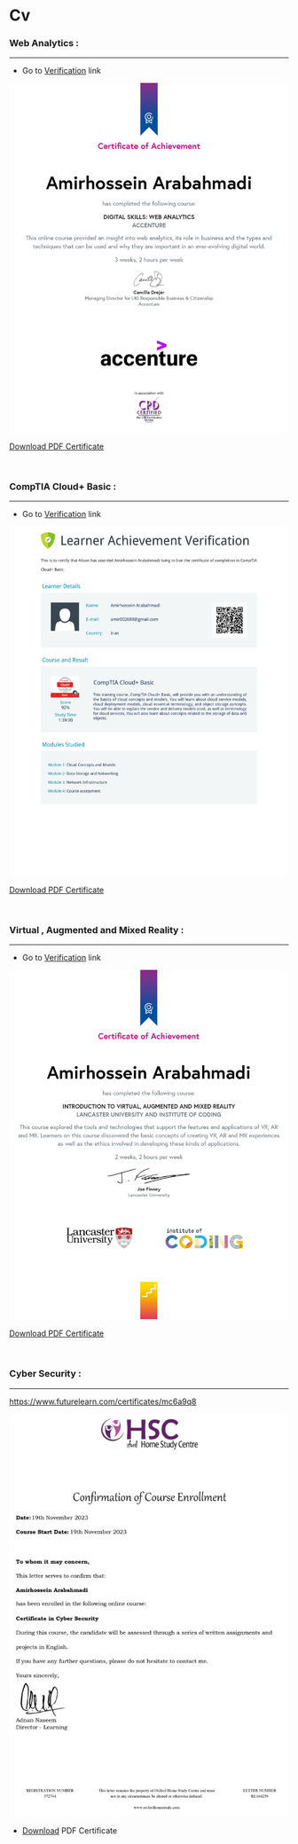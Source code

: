# Cv

<h3>
  Web Analytics :
</h3>
  
___

* Go to [Verification](https://www.futurelearn.com/certificates/brzgrv7) link
<div align="center">
<img align="Web analytics" width="620" src="https://github.com/amirdecoder/File/blob/main/Certificates/digital-skill-web-analytics_certificate_of_achievement_brzgrv7_page-0001.jpg"><img>
</div>

<a href="https://github.com/amirdecoder/Cv/blob/main/PDF/digital-skill-web-analytics_certificate_of_achievement_brzgrv7.pdf">
<p>Download PDF Certificate<p>
</a>

<br>

<h3>
  CompTIA Cloud+ Basic :
</h3>
  
___

* Go to [Verification](https://alison.com/certification/check/2y109sewnBpj71eQrJTGXvHiuKyDBnliDCds7WBdRj3Wr6TrPGk53S0O) link
<div align="center">
<img align="Web analytics" width="620" src="https://github.com/amirdecoder/File/blob/main/Certificates/Learner-Verification-1945-35544408_page-0001.jpg"><img>
</div>

<a href="https://github.com/amirdecoder/Cv/blob/main/PDF/Learner-Verification-1945-35544408.pdf">
<p>Download PDF Certificate<p>
</a>

<br>

<h3>
  Virtual , Augmented and Mixed Reality :
</h3>
  
___

* Go to [Verification](https://www.futurelearn.com/certificates/mc6a9q8) link
<div align="center">
<img align="Web analytics" width="620" src="https://github.com/amirdecoder/File/blob/main/Certificates/introduction-to-virtual-reality_certificate_of_achievement_mc6a9q8_page-0001.jpg"><img>
</div>

<a href="https://github.com/amirdecoder/Cv/blob/main/PDF/Learner-Verification-1945-35544408.pdf">
<p>Download PDF Certificate<p>
</a>

<br>

<h3>
  Cyber Security :
</h3>
  
___

https://www.futurelearn.com/certificates/mc6a9q8
<div align="center">
<img align="Web analytics" width="620" src="https://github.com/amirdecoder/File/blob/main/Certificates/doc_page-0001.jpg"><img>
</div>

* [Download](https://github.com/amirdecoder/Cv/blob/main/PDF/Learner-Verification-1945-35544408.pdf) PDF Certificate



